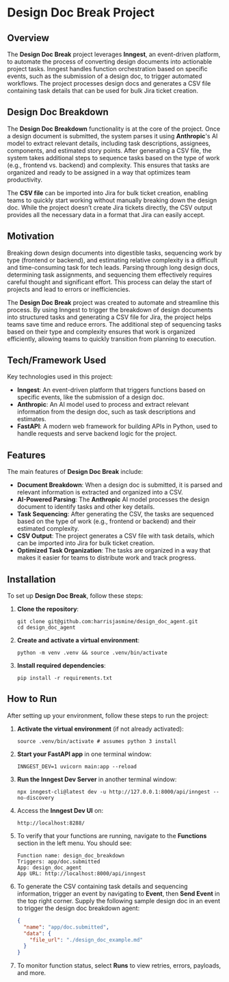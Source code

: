 # Design Doc Break Project

## Overview

The **Design Doc Break** project leverages **Inngest**, an event-driven platform, to automate the process of converting design documents into actionable project tasks. Inngest handles function orchestration based on specific events, such as the submission of a design doc, to trigger automated workflows. The project processes design docs and generates a CSV file containing task details that can be used for bulk Jira ticket creation.

## Design Doc Breakdown

The **Design Doc Breakdown** functionality is at the core of the project. Once a design document is submitted, the system parses it using **Anthropic**'s AI model to extract relevant details, including task descriptions, assignees, components, and estimated story points. After generating a CSV file, the system takes additional steps to sequence tasks based on the type of work (e.g., frontend vs. backend) and complexity. This ensures that tasks are organized and ready to be assigned in a way that optimizes team productivity.

The **CSV file** can be imported into Jira for bulk ticket creation, enabling teams to quickly start working without manually breaking down the design doc. While the project doesn’t create Jira tickets directly, the CSV output provides all the necessary data in a format that Jira can easily accept.

## Motivation

Breaking down design documents into digestible tasks, sequencing work by type (frontend or backend), and estimating relative complexity is a difficult and time-consuming task for tech leads. Parsing through long design docs, determining task assignments, and sequencing them effectively requires careful thought and significant effort. This process can delay the start of projects and lead to errors or inefficiencies.

The **Design Doc Break** project was created to automate and streamline this process. By using Inngest to trigger the breakdown of design documents into structured tasks and generating a CSV file for Jira, the project helps teams save time and reduce errors. The additional step of sequencing tasks based on their type and complexity ensures that work is organized efficiently, allowing teams to quickly transition from planning to execution.

## Tech/Framework Used

Key technologies used in this project:

- **Inngest**: An event-driven platform that triggers functions based on specific events, like the submission of a design doc.
- **Anthropic**: An AI model used to process and extract relevant information from the design doc, such as task descriptions and estimates.
- **FastAPI**: A modern web framework for building APIs in Python, used to handle requests and serve backend logic for the project.

## Features

The main features of **Design Doc Break** include:

- **Document Breakdown**: When a design doc is submitted, it is parsed and relevant information is extracted and organized into a CSV.
- **AI-Powered Parsing**: The **Anthropic** AI model processes the design document to identify tasks and other key details.
- **Task Sequencing**: After generating the CSV, the tasks are sequenced based on the type of work (e.g., frontend or backend) and their estimated complexity.
- **CSV Output**: The project generates a CSV file with task details, which can be imported into Jira for bulk ticket creation.
- **Optimized Task Organization**: The tasks are organized in a way that makes it easier for teams to distribute work and track progress.

## Installation

To set up **Design Doc Break**, follow these steps:

1. **Clone the repository**:

    ```
    git clone git@github.com:harrisjasmine/design_doc_agent.git
    cd design_doc_agent
    ```

2. **Create and activate a virtual environment**:

    ```
    python -m venv .venv && source .venv/bin/activate
    ```

3. **Install required dependencies**:

    ```
    pip install -r requirements.txt
    ```

## How to Run

After setting up your environment, follow these steps to run the project:

1. **Activate the virtual environment** (if not already activated):

    ```
    source .venv/bin/activate # assumes python 3 install
    ```

2. **Start your FastAPI app** in one terminal window:

    ```
    INNGEST_DEV=1 uvicorn main:app --reload
    ```

3. **Run the Inngest Dev Server** in another terminal window:

    ```
    npx inngest-cli@latest dev -u http://127.0.0.1:8000/api/inngest --no-discovery
    ```

4. Access the **Inngest Dev UI** on:

    ```
    http://localhost:8288/
    ```

5. To verify that your functions are running, navigate to the **Functions** section in the left menu. You should see:

    ```
    Function name: design_doc_breakdown
    Triggers: app/doc.submitted
    App: design_doc_agent
    App URL: http://localhost:8000/api/inngest
    ```

6. To generate the CSV containing task details and sequencing information, trigger an event by navigating to **Event**, then **Send Event** in the top right corner. Supply the following sample design doc in an event to trigger the design doc breakdown agent:

    ```json
    {
      "name": "app/doc.submitted",
      "data": {
        "file_url": "./design_doc_example.md"
      }
    }
    ```

7. To monitor function status, select **Runs** to view retries, errors, payloads, and more.

